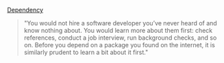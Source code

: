 [Dependency](https://research.swtch.com/deps)

> "You would not hire a software developer you’ve never heard of and know nothing about. You would learn more about them first: check references, conduct a job interview, run background checks, and so on. Before you depend on a package you found on the internet, it is similarly prudent to learn a bit about it first."
